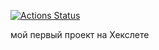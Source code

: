 [![Actions Status](https://github.com/shamshaev/hexlet-java/actions/workflows/actions-try.yml/badge.svg)](https://github.com/shamshaev/hexlet-java/actions)

мой первый проект на Хекслете

